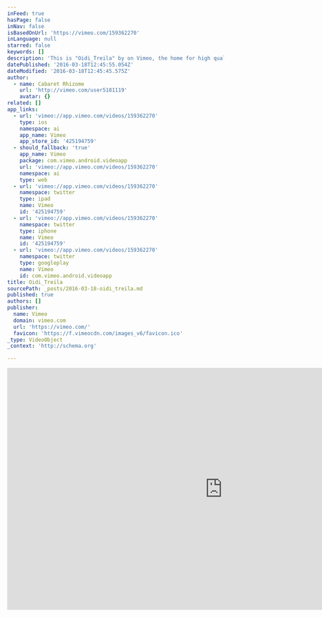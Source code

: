 ```yaml
---
inFeed: true
hasPage: false
inNav: false
isBasedOnUrl: 'https://vimeo.com/159362270'
inLanguage: null
starred: false
keywords: []
description: 'This is "Oidi_Treila" by on Vimeo, the home for high quality videos and the people who love them.'
datePublished: '2016-03-18T12:45:55.054Z'
dateModified: '2016-03-18T12:45:45.575Z'
author:
  - name: Cabaret Rhizome
    url: 'http://vimeo.com/user5181119'
    avatar: {}
related: []
app_links:
  - url: 'vimeo://app.vimeo.com/videos/159362270'
    type: ios
    namespace: ai
    app_name: Vimeo
    app_store_id: '425194759'
  - should_fallback: 'true'
    app_name: Vimeo
    package: com.vimeo.android.videoapp
    url: 'vimeo://app.vimeo.com/videos/159362270'
    namespace: ai
    type: web
  - url: 'vimeo://app.vimeo.com/videos/159362270'
    namespace: twitter
    type: ipad
    name: Vimeo
    id: '425194759'
  - url: 'vimeo://app.vimeo.com/videos/159362270'
    namespace: twitter
    type: iphone
    name: Vimeo
    id: '425194759'
  - url: 'vimeo://app.vimeo.com/videos/159362270'
    namespace: twitter
    type: googleplay
    name: Vimeo
    id: com.vimeo.android.videoapp
title: Oidi_Treila
sourcePath: _posts/2016-03-18-oidi_treila.md
published: true
authors: []
publisher:
  name: Vimeo
  domain: vimeo.com
  url: 'https://vimeo.com/'
  favicon: 'https://f.vimeocdn.com/images_v6/favicon.ico'
_type: VideoObject
_context: 'http://schema.org'

---
```

<iframe src="https://cdn.embedly.com/widgets/media.html?src=https%3A%2F%2Fplayer.vimeo.com%2Fvideo%2F159362270&amp;url=https%3A%2F%2Fvimeo.com%2F159362270&amp;image=http%3A%2F%2Fi.vimeocdn.com%2Fvideo%2F561089278_1280.jpg&amp;key=b7d04c9b404c499eba89ee7072e1c4f7&amp;type=text%2Fhtml&amp;schema=vimeo" width="1000" height="563" scrolling="no" frameborder="0" allowfullscreen="allowfullscreen" style=""></iframe>